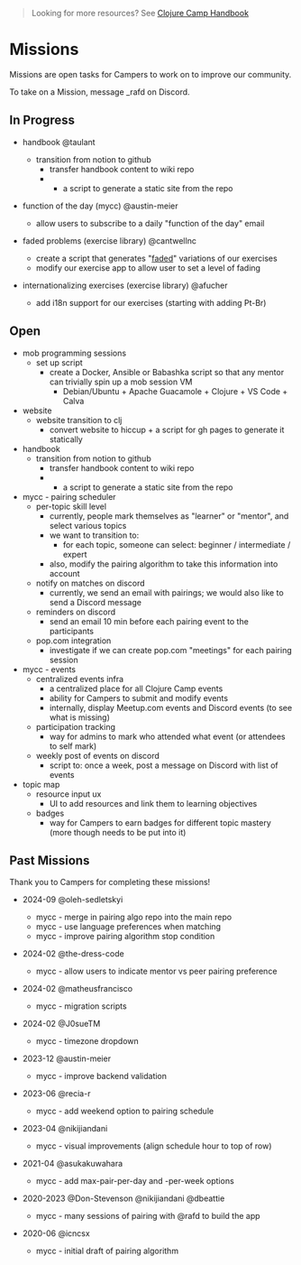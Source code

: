 > Looking for more resources? See [Clojure Camp Handbook](handbook.md)

# Missions

Missions are open tasks for Campers to work on to improve our community.

To take on a Mission, message \_rafd on Discord.

## In Progress

- handbook @taulant

  - transition from notion to github
    - transfer handbook content to wiki repo
    - - a script to generate a static site from the repo

- function of the day (mycc) @austin-meier

  - allow users to subscribe to a daily "function of the day" email

- faded problems (exercise library) @cantwellnc

  - create a script that generates "[faded](https://teachtogether.tech/en/index.html#faded-examples)" variations of our exercises
  - modify our exercise app to allow user to set a level of fading

- internationalizing exercises (exercise library) @afucher
  - add i18n support for our exercises (starting with adding Pt-Br)

## Open

- mob programming sessions
  - set up script
    - create a Docker, Ansible or Babashka script so that any mentor can trivially spin up a mob session VM
      - Debian/Ubuntu + Apache Guacamole + Clojure + VS Code + Calva
- website
  - website transition to clj
    - convert website to hiccup + a script for gh pages to generate it statically
- handbook
  - transition from notion to github
    - transfer handbook content to wiki repo
    - - a script to generate a static site from the repo
- mycc - pairing scheduler
  - per-topic skill level
    - currently, people mark themselves as "learner" or "mentor", and select various topics
    - we want to transition to:
      - for each topic, someone can select: beginner / intermediate / expert
    - also, modify the pairing algorithm to take this information into account
  - notify on matches on discord
    - currently, we send an email with pairings; we would also like to send a Discord message
  - reminders on discord
    - send an email 10 min before each pairing event to the participants
  - pop.com integration
    - investigate if we can create pop.com "meetings" for each pairing session
- mycc - events
  - centralized events infra
    - a centralized place for all Clojure Camp events
    - ability for Campers to submit and modify events
    - internally, display Meetup.com events and Discord events (to see what is missing)
  - participation tracking
    - way for admins to mark who attended what event (or attendees to self mark)
  - weekly post of events on discord
    - script to: once a week, post a message on Discord with list of events
- topic map
  - resource input ux
    - UI to add resources and link them to learning objectives
  - badges
    - way for Campers to earn badges for different topic mastery (more though needs to be put into it)

## Past Missions

Thank you to Campers for completing these missions!

- 2024-09 @oleh-sedletskyi
  - mycc - merge in pairing algo repo into the main repo
  - mycc - use language preferences when matching
  - mycc - improve pairing algorithm stop condition
- 2024-02 @the-dress-code
  - mycc - allow users to indicate mentor vs peer pairing preference
- 2024-02 @matheusfrancisco
  - mycc - migration scripts
- 2024-02 @J0sueTM
  - mycc - timezone dropdown
- 2023-12 @austin-meier
  - mycc - improve backend validation
- 2023-06 @recia-r
  - mycc - add weekend option to pairing schedule
- 2023-04 @nikijiandani
  - mycc - visual improvements (align schedule hour to top of row)
- 2021-04 @asukakuwahara

  - mycc - add max-pair-per-day and -per-week options

- 2020-2023 @Don-Stevenson @nikijiandani @dbeattie
  - mycc - many sessions of pairing with @rafd to build the app
- 2020-06 @icncsx
  - mycc - initial draft of pairing algorithm
